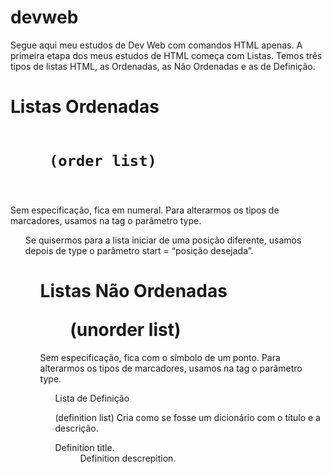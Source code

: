 # devweb
Segue aqui meu estudos de Dev Web com comandos HTML apenas.
A primeira etapa dos meus estudos de HTML começa com Listas.
Temos três tipos de listas HTML, as Ordenadas, as Não Ordenadas e as de Definição.

<h1>Listas Ordenadas <pre><code><ol> (order list)</code></pre></h1> 

Sem especificação, fica em numeral.
Para alterarmos os tipos de marcadores, usamos na tag o parâmetro type.
<ol type=”( 1, A, a, I, i)”>
	
Se quisermos para a lista iniciar de uma posição diferente, usamos depois de type o parâmetro start = “posição desejada”.
<ol type=”A” start=”4”>

# Listas Não Ordenadas <ul> (unorder list)

Sem especificação, fica com o símbolo de um ponto.
Para alterarmos os tipos de marcadores, usamos na tag o parâmetro type.
<ol type=”(disc, circle, square)”>

Lista de Definição <dl> (definition list)
Cria como se fosse um dicionário com o título e a descrição.
<dt> Definition title.
<dd> Definition descrepition.

